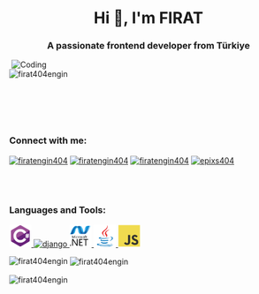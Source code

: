 <h1 align="center">Hi 👋, I'm FIRAT</h1>
<h3 align="center">A passionate frontend developer from Türkiye </h3>

<img align="right" alt="Coding" width="500" src="https://i.hizliresim.com/rkg8teb.jpeg">

<p align="left"> <img src="https://komarev.com/ghpvc/?username=firat404engin&label=Profile%20views&color=0e75b6&style=flat" alt="firat404engin" /> </p>

<p align="left"> <a href="https://twitter.com/" target="blank"><img src="https://img.shields.io/twitter/follow/?logo=twitter&style=for-the-badge" alt="" /></a> </p>
<br><br>
<h3 align="left">Connect with me:</h3>
<p align="left">
<a href="https://codepen.io/firatengin404" target="blank"><img align="center" src="https://raw.githubusercontent.com/rahuldkjain/github-profile-readme-generator/master/src/images/icons/Social/codepen.svg" alt="firatengin404" height="30" width="40" /></a>
<a href="https://linkedin.com/in/firatengin404" target="blank"><img align="center" src="https://raw.githubusercontent.com/rahuldkjain/github-profile-readme-generator/master/src/images/icons/Social/linked-in-alt.svg" alt="firatengin404" height="30" width="40" /></a>
<a href="https://instagram.com/firatengin404" target="blank"><img align="center" src="https://raw.githubusercontent.com/rahuldkjain/github-profile-readme-generator/master/src/images/icons/Social/instagram.svg" alt="firatengin404" height="30" width="40" /></a>
<a href="https://discord.gg/epixs404" target="blank"><img align="center" src="https://raw.githubusercontent.com/rahuldkjain/github-profile-readme-generator/master/src/images/icons/Social/discord.svg" alt="epixs404" height="30" width="40" /></a>
</p>
<br><br>
<h3 align="left">Languages and Tools:</h3>
<p align="left"> <a href="https://www.w3schools.com/cs/" target="_blank" rel="noreferrer"> <img src="https://raw.githubusercontent.com/devicons/devicon/master/icons/csharp/csharp-original.svg" alt="csharp" width="40" height="40"/> </a> <a href="https://www.djangoproject.com/" target="_blank" rel="noreferrer"> <img src="https://cdn.worldvectorlogo.com/logos/django.svg" alt="django" width="40" height="40"/> </a> <a href="https://dotnet.microsoft.com/" target="_blank" rel="noreferrer"> <img src="https://raw.githubusercontent.com/devicons/devicon/master/icons/dot-net/dot-net-original-wordmark.svg" alt="dotnet" width="40" height="40"/> </a> <a href="https://www.java.com" target="_blank" rel="noreferrer"> <img src="https://raw.githubusercontent.com/devicons/devicon/master/icons/java/java-original.svg" alt="java" width="40" height="40"/> </a> <a href="https://developer.mozilla.org/en-US/docs/Web/JavaScript" target="_blank" rel="noreferrer"> <img src="https://raw.githubusercontent.com/devicons/devicon/master/icons/javascript/javascript-original.svg" alt="javascript" width="40" height="40"/> </a> </p>

<p><img align="left" src="https://github-readme-stats.vercel.app/api/top-langs?username=firat404engin&show_icons=true&locale=en&layout=compact" alt="firat404engin" /></p>

<p>&nbsp;<img align="center" src="https://github-readme-stats.vercel.app/api?username=firat404engin&show_icons=true&locale=en" alt="firat404engin" /></p>

<p><img align="center" src="https://github-readme-streak-stats.herokuapp.com/?user=firat404engin&" alt="firat404engin" /></p>
